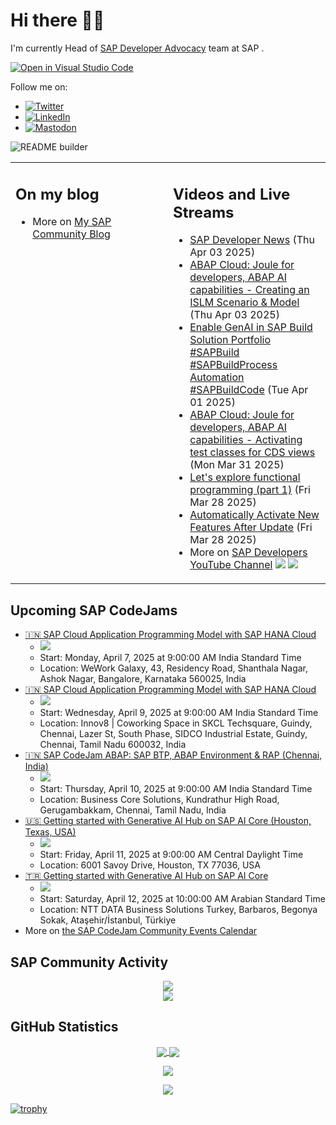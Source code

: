 
# Hi there 👋🏼

I'm currently Head of [SAP Developer Advocacy](https://developers.sap.com/developer-advocates.html) team at SAP .

[![Open in Visual Studio Code](https://img.shields.io/badge/Made%20for-VSCode-1f425f.svg)](https://github.dev/jung-thomas/jung-thomas)

Follow me on:
- <a href="https://twitter.com/thomas_jung"><img alt="Twitter" src="https://img.shields.io/badge/thomas_jung-%231DA1F2.svg?style=for-the-badge&logo=Twitter&logoColor=white"/></a>
- <a href="https://www.linkedin.com/in/thomasjungsap/"><img alt="LinkedIn" src="https://img.shields.io/badge/linkedin-%230077B5.svg?style=for-the-badge&logo=linkedin&logoColor=white"/></a>
- <a rel="me" href="https://mastodon.cloud/@thomas_jung"><img alt="Mastodon" src="https://img.shields.io/mastodon/follow/109262551990174478?domain=https%3A%2F%2Fmastodon.cloud%2F&style=social"/></a>

![README builder](https://github.com/jung-thomas/jung-thomas/workflows/README%20builder/badge.svg)

<table><tr><td valign="top" width="50%">
 
## On my blog
- More on [My SAP Community Blog](https://community.sap.com/t5/user/viewprofilepage/user-id/139)
</td>
  
<td valign="top" width="50%">
  
## Videos and Live Streams
- [SAP Developer News](https://www.youtube.com/watch?v=d2-7I45KCac) (Thu Apr 03 2025)
- [ABAP Cloud: Joule for developers, ABAP AI capabilities - Creating an ISLM Scenario & Model](https://www.youtube.com/watch?v=hcIntBTfSSs) (Thu Apr 03 2025)
- [Enable GenAI in SAP Build Solution Portfolio #SAPBuild #SAPBuildProcess Automation #SAPBuildCode](https://www.youtube.com/watch?v=qPOxwDLFPhQ) (Tue Apr 01 2025)
- [ABAP Cloud: Joule for developers, ABAP AI capabilities - Activating test classes for CDS views](https://www.youtube.com/watch?v=BLlHq76zGh4) (Mon Mar 31 2025)
- [Let's explore functional programming (part 1)](https://www.youtube.com/watch?v=CpvJcdoZ7yE) (Fri Mar 28 2025)
- [Automatically Activate New Features After Update](https://www.youtube.com/watch?v=08oxHtwZ2kc) (Fri Mar 28 2025)
- More on [SAP Developers YouTube Channel](https://www.youtube.com/channel/UCNfmelKDrvRmjYwSi9yvrMg) ![](https://img.shields.io/youtube/channel/views/UCNfmelKDrvRmjYwSi9yvrMg) ![](https://img.shields.io/youtube/channel/subscribers/UCNfmelKDrvRmjYwSi9yvrMg)
</td></tr></table>

## Upcoming SAP CodeJams
- [🇮🇳 SAP Cloud Application Programming Model with SAP HANA Cloud](https://community.sap.com/t5/sap-codejam/sap-cloud-application-programming-model-with-sap-hana-cloud/ev-p/14048044)
  - <img src="https://community.sap.com/t5/image/serverpage/image-id/238895iC35385427CF2C9D2/image-size/thumb?v=v2&px=150" />
  - Start: Monday, April 7, 2025 at 9:00:00 AM India Standard Time
  - Location: WeWork Galaxy, 43, Residency Road, Shanthala Nagar, Ashok Nagar, Bangalore, Karnataka 560025, India
- [🇮🇳 SAP Cloud Application Programming Model with SAP HANA Cloud](https://community.sap.com/t5/sap-codejam/sap-cloud-application-programming-model-with-sap-hana-cloud/ev-p/14046640)
  - <img src="https://community.sap.com/t5/image/serverpage/image-id/238379iF3C7456879808B37/image-size/thumb?v=v2&px=150" />
  - Start: Wednesday, April 9, 2025 at 9:00:00 AM India Standard Time
  - Location: Innov8 | Coworking Space in SKCL Techsquare, Guindy, Chennai, Lazer St, South Phase, SIDCO Industrial Estate, Guindy, Chennai, Tamil Nadu 600032, India
- [🇮🇳 SAP CodeJam ABAP: SAP BTP, ABAP Environment & RAP (Chennai, India)](https://community.sap.com/t5/sap-codejam/sap-codejam-abap-sap-btp-abap-environment-amp-rap-chennai-india/ev-p/14020719)
  - <img src="https://community.sap.com/t5/image/serverpage/image-id/227384i2FA82F41910E1D8A/image-size/thumb?v=v2&px=150" />
  - Start: Thursday, April 10, 2025 at 9:00:00 AM India Standard Time
  - Location: Business Core Solutions, Kundrathur High Road, Gerugambakkam, Chennai, Tamil Nadu, India
- [🇺🇸 Getting started with Generative AI Hub on SAP AI Core (Houston, Texas, USA)](https://community.sap.com/t5/sap-codejam/getting-started-with-generative-ai-hub-on-sap-ai-core-houston-texas-usa/ev-p/14043737)
  - <img src="https://community.sap.com/t5/image/serverpage/image-id/232228i850F521D5436F0F2/image-size/thumb?v=v2&px=150" />
  - Start: Friday, April 11, 2025 at 9:00:00 AM Central Daylight Time
  - Location: 6001 Savoy Drive, Houston, TX 77036, USA
- [🇹🇷 Getting started with Generative AI Hub on SAP AI Core](https://community.sap.com/t5/sap-codejam/getting-started-with-generative-ai-hub-on-sap-ai-core/ev-p/14014827)
  - <img src="https://community.sap.com/t5/image/serverpage/image-id/225144i28FA9733B5EBEA20/image-size/thumb?v=v2&px=150" />
  - Start: Saturday, April 12, 2025 at 10:00:00 AM Arabian Standard Time
  - Location: NTT DATA Business Solutions Turkey, Barbaros, Begonya Sokak, Ataşehir/İstanbul, Türkiye
- More on [the SAP CodeJam Community Events Calendar](https://groups.community.sap.com/t5/sap-codejam/eb-p/codejam-events)

## SAP Community Activity
<p align = "center">
<a href="https://community.sap.com/t5/user/viewprofilepage/user-id/139">
  <img align="center" src="https://devrel-tools-prod-scn-badges-srv.cfapps.eu10.hana.ondemand.com/activity/139" />
</a>
</br>
<a href="https://community.sap.com/t5/user/viewprofilepage/user-id/139">
  <img align="center" src="https://devrel-tools-prod-scn-badges-srv.cfapps.eu10.hana.ondemand.com/showcaseBadges/139/1570/674/384/900/390" />
</a>
</p>

## GitHub Statistics
<p align = "center">
<a href="https://github.com/anuraghazra/github-readme-stats">
  <img align="center" src="https://github-readme-stats.vercel.app/api?username=jung-thomas&count_private=true&show_icons=true&theme=dark&line_height=27" />
</a>
<a href="https://github.com/anuraghazra/github-readme-stats">
  <img align="center" src="https://github-readme-stats.vercel.app/api/top-langs/?username=jung-thomas&show_icons=true&theme=dark" />
</a>
</p>

<p align = "center">
 <img  src="https://github-readme-streak-stats.herokuapp.com/?user=jung-thomas&show_icons=true&locale=en&layout=compact&theme=dark&line_height=0" />
</p> 

<p align = "center">
 <img src="https://activity-graph.herokuapp.com/graph?username=jung-thomas&theme=redical">
</p> 

[![trophy](https://github-profile-trophy.vercel.app/?username=jung-thomas&theme=onedark)](https://github.com/ryo-ma/github-profile-trophy)


